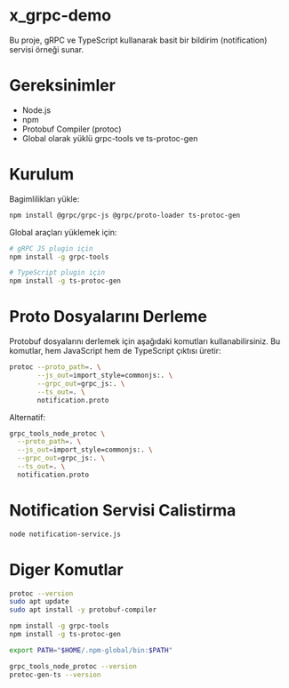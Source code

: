 # x_grpc-demo

Bu proje, gRPC ve TypeScript kullanarak basit bir bildirim (notification) servisi örneği sunar.

# Gereksinimler
- Node.js
- npm
- Protobuf Compiler (protoc)
- Global olarak yüklü grpc-tools ve ts-protoc-gen

# Kurulum
Bagimlilikları yükle:
```bash
npm install @grpc/grpc-js @grpc/proto-loader ts-protoc-gen
```

Global araçları yüklemek için:

```bash
# gRPC JS plugin için
npm install -g grpc-tools

# TypeScript plugin için
npm install -g ts-protoc-gen
```

# Proto Dosyalarını Derleme

Protobuf dosyalarını derlemek için aşağıdaki komutları kullanabilirsiniz. Bu komutlar, hem JavaScript hem de TypeScript çıktısı üretir:

```bash
protoc --proto_path=. \
       --js_out=import_style=commonjs:. \
       --grpc_out=grpc_js:. \
       --ts_out=. \
       notification.proto
```

Alternatif:
```bash
grpc_tools_node_protoc \
  --proto_path=. \
  --js_out=import_style=commonjs:. \
  --grpc_out=grpc_js:. \
  --ts_out=. \
  notification.proto
```


# Notification Servisi Calistirma

```bash
node notification-service.js
```

# Diger Komutlar

```bash
protoc --version
sudo apt update
sudo apt install -y protobuf-compiler

npm install -g grpc-tools
npm install -g ts-protoc-gen

export PATH="$HOME/.npm-global/bin:$PATH"

grpc_tools_node_protoc --version
protoc-gen-ts --version
```